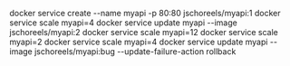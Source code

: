 docker service create --name myapi -p 80:80 jschoreels/myapi:1
docker service scale myapi=4
docker service update myapi --image jschoreels/myapi:2
docker service scale myapi=12
docker service scale myapi=2
docker service scale myapi=4
docker service update myapi --image jschoreels/myapi:bug --update-failure-action rollback

